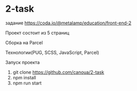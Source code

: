 # 2-task
задание
https://coda.io/@metalamp/education/front-end-2

Проект состоит из 5 страниц
 
Сборка на Parcel

Технологии(PUG, SCSS, JavaScript, Parcel)

Запуск проекта
1. git clone https://github.com/canoua/2-task
2. npm install
3. npm run start
